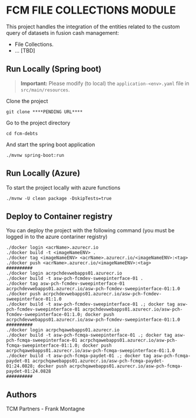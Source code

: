 # FCM FILE COLLECTIONS MODULE
This project handles the integration of the entities related to the
custom query of datasets in fusion cash management:

* File Collections.
* ... [TBD]

## Run Locally (Spring boot)

> **Important:**
> Please modify (to local) the `application-<env>.yaml`  file in `src/main/resources`.

Clone the project
```shell
git clone ****PENDING URL****
```

Go to the project directory
```shell
cd fcm-debts
```

And start the spring boot application
```shell
./mvnw spring-boot:run
```

## Run Locally (Azure) 
To start the project locally with azure functions
```shell
./mvnw -U clean package -DskipTests=true
```

## Deploy to Container registry
You can deploy the project with the following command (you must be logged in to the azure contariner registry)
```shell
./docker login <acrName>.azurecr.io
./docker build -t <imageNameENV> . 
./docker tag <imageNameENV> <acrName>.azurecr.io/<imageNameENV>:<tag>
./docker push <acrName>.azurecr.io/<imageNameENV>:<tag>
##########
./docker login acrpchdevwebapps01.azurecr.io 
./docker build -t asw-pch-fcmdev-sweepinterface-01 .
./docker tag asw-pch-fcmdev-sweepinterface-01 acrpchdevwebapps01.azurecr.io/asw-pch-fcmdev-sweepinterface-01:1.0
./docker push acrpchdevwebapps01.azurecr.io/asw-pch-fcmdev-sweepinterface-01:1.0 
./docker build -t asw-pch-fcmdev-sweepinterface-01 .; docker tag asw-pch-fcmdev-sweepinterface-01 acrpchdevwebapps01.azurecr.io/asw-pch-fcmdev-sweepinterface-01:1.0; docker push acrpchdevwebapps01.azurecr.io/asw-pch-fcmdev-sweepinterface-01:1.0
##########
./docker login acrpchqawebapps01.azurecr.io 
./docker build -t asw-pch-fcmqa-sweepinterface-01 .; docker tag asw-pch-fcmqa-sweepinterface-01 acrpchqawebapps01.azurecr.io/asw-pch-fcmqa-sweepinterface-01:1.0; docker push acrpchqawebapps01.azurecr.io/asw-pch-fcmqa-sweepinterface-01:1.0
./docker build -t asw-pch-fcmqa-paydet-01 .; docker tag asw-pch-fcmqa-paydet-01 acrpchqawebapps01.azurecr.io/asw-pch-fcmqa-paydet-01:24.0828; docker push acrpchqawebapps01.azurecr.io/asw-pch-fcmqa-paydet-01:24.0828
########## 
```

## Authors
TCM Partners - Frank Montagne 